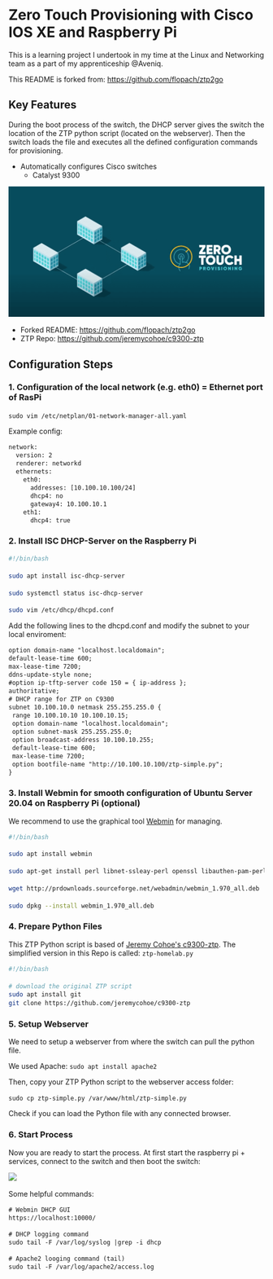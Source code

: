 # Zero Touch Provisioning with Cisco IOS XE and Raspberry Pi

This is a learning project I undertook in my time at the Linux and Networking team as a part of my apprenticeship @Aveniq.

This README is forked from: <https://github.com/flopach/ztp2go>

## Key Features

During the boot process of the switch, the DHCP server gives the switch the location of the ZTP python script (located on the webserver). Then the switch loads the file and executes all the defined configuration commands for provisioning.

* Automatically configures Cisco switches
  * Catalyst 9300

![](ztp.png)

* Forked README: <https://github.com/flopach/ztp2go>
* ZTP Repo: <https://github.com/jeremycohoe/c9300-ztp>

## Configuration Steps

### 1. Configuration of the local network (e.g. eth0) = Ethernet port of RasPi

`sudo vim /etc/netplan/01-network-manager-all.yaml`

Example config:

```
network:
  version: 2
  renderer: networkd
  ethernets:
    eth0:
      addresses: [10.100.10.100/24]
      dhcp4: no
      gateway4: 10.100.10.1
    eth1:
      dhcp4: true
```

### 2. Install ISC DHCP-Server on the Raspberry Pi

```bash
#!/bin/bash

sudo apt install isc-dhcp-server

sudo systemctl status isc-dhcp-server

sudo vim /etc/dhcp/dhcpd.conf
```

Add the following lines to the dhcpd.conf and modify the subnet to your local enviroment:

```
option domain-name "localhost.localdomain";
default-lease-time 600;
max-lease-time 7200;
ddns-update-style none;
#option ip-tftp-server code 150 = { ip-address };
authoritative;
# DHCP range for ZTP on C9300
subnet 10.100.10.0 netmask 255.255.255.0 {
 range 10.100.10.10 10.100.10.15;
 option domain-name "localhost.localdomain";
 option subnet-mask 255.255.255.0;
 option broadcast-address 10.100.10.255;
 default-lease-time 600;
 max-lease-time 7200;
 option bootfile-name "http://10.100.10.100/ztp-simple.py";
}
```

### 3. Install Webmin for smooth configuration of Ubuntu Server 20.04 on Raspberry Pi (optional)

We recommend to use the graphical tool [Webmin](https://www.webmin.com/) for managing.

```bash
#!/bin/bash

sudo apt install webmin

sudo apt-get install perl libnet-ssleay-perl openssl libauthen-pam-perl libpam-runtime libio-pty-perl apt-show-versions python unzip

wget http://prdownloads.sourceforge.net/webadmin/webmin_1.970_all.deb

sudo dpkg --install webmin_1.970_all.deb
```

### 4. Prepare Python Files

This ZTP Python script is based of [Jeremy Cohoe's c9300-ztp](https://github.com/jeremycohoe/c9300-ztp). The simplified version in this Repo is called: `ztp-homelab.py`

```bash
#!/bin/bash

# download the original ZTP script
sudo apt install git
git clone https://github.com/jeremycohoe/c9300-ztp
```

### 5. Setup Webserver

We need to setup a webserver from where the switch can pull the python file.

We used Apache: `sudo apt install apache2`

Then, copy your ZTP Python script to the webserver access folder:

`sudo cp ztp-simple.py /var/www/html/ztp-simple.py`

Check if you can load the Python file with any connected browser.

### 6. Start Process

Now you are ready to start the process. At first start the raspberry pi + services, connect to the switch and then boot the switch:

![](ztp2go-4screens.png)

Some helpful commands:

```
# Webmin DHCP GUI
https://localhost:10000/

# DHCP logging command
sudo tail -F /var/log/syslog |grep -i dhcp

# Apache2 looging command (tail)
sudo tail -F /var/log/apache2/access.log
```
